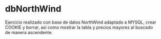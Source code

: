 # dbNorthWind

Ejercicio realizado con  base de datos NorthWind adaptado a MYSQL, crear COOKIE y borrar, así como mostrar la tabla y precios mayores al buscado de manera ascendente.
